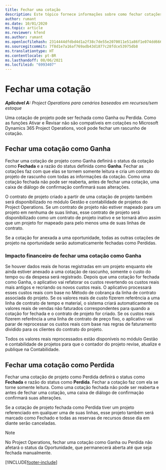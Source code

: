 ```yaml
---
title: Fechar uma cotação
description: Este tópico fornece informações sobre como fechar cotações no Project Operations.
author: rumant
ms.date: 10/01/2020
ms.topic: article
ms.reviewer: kfend
ms.author: rumant
ms.openlocfilehash: 2314444dfdbd4d1a2f38c7de55e2070011e51a86f1e074dd6667d54393c641fe
ms.sourcegitcommit: 7f8d1e7a16af769adb43d1877c28fdce53975db8
ms.translationtype: HT
ms.contentlocale: pt-BR
ms.lasthandoff: 08/06/2021
ms.locfileid: "6993407"
---
```

# <a name="close-a-quote"></a>Fechar uma cotação

_**Aplicável A:** Project Operations para cenários baseados em recursos/sem estoque_

Uma cotação de projeto pode ser fechada como Ganha ou Perdida. Como as funções Ativar e Revisar não são compatíveis em cotações no Microsoft Dynamics 365 Project Operations, você pode fechar um rascunho de cotação.

## <a name="close-a-quote-as-won"></a>Fechar uma cotação como Ganha

Fechar uma cotação de projeto como Ganha definirá o status da cotação como **Fechada** e a razão do status definida como **Ganha**. Fechar as cotações faz com que elas se tornem somente leitura e cria um contrato do projeto de rascunho com todas as informações da cotação. Como uma cotação fechada não pode ser reaberta, antes de fechar uma cotação, uma caixa de diálogo de confirmação confirmará suas alterações.

O contrato de projeto criado a partir de uma cotação de projeto também será disponibilizado no módulo Gestão e contabilidade de projetos do Project Operations. Se um contrato de projeto não estiver mapeado para um projeto em nenhuma de suas linhas, esse contrato de projeto será disponibilizado como um contrato de projeto inativo e se tornará ativo assim que um projeto for mapeado para pelo menos uma de suas linhas de contrato.

Se a cotação for anexada a uma oportunidade, todas as outras cotações de projeto na oportunidade serão automaticamente fechadas como Perdidas.

### <a name="financial-impact-of-closing-a-quote-as-won"></a>Impacto financeiro de fechar uma cotação como Ganha

Se houver dados reais de horas registradas em um projeto enquanto ele ainda estiver anexado a uma cotação de rascunho, somente o custo do tempo ou da despesa será registrado. Depois que uma cotação for fechada como Ganha, o aplicativo vai refatorar os custos revertendo os custos reais mais antigos e recriando os novos custos reais. O aplicativo processará esses custos reais com base no Método de cobrança da linha de contrato associada do projeto. Se os valores reais de custo fizerem referência a uma linha de contrato de tempo e material, o sistema criará automaticamente os valores reais de vendas não faturados correspondentes para quando a cotação for fechada e o contrato de projeto for criado. Se os custos reais fizerem referência a uma linha de contrato de preço fixo, o aplicativo vai parar de reprocessar os custos reais com base nas regras de faturamento dividido para os clientes do contrato do projeto.

Todos os valores reais reprocessados estão disponíveis no módulo Gestão e contabilidade de projetos para que o contador do projeto revise, atualize e publique na Contabilidade. 

## <a name="close-a-quote-as-lost"></a>Fechar uma cotação como Perdida

Fechar uma cotação de projeto como Perdida definirá o status como **Fechada** e razão do status como **Perdida**. Fechar a cotação faz com ela se torne somente leitura. Como uma cotação fechada não pode ser reaberta e antes de fechar uma cotação, uma caixa de diálogo de confirmação confirmará suas alterações.

Se a cotação de projeto fechada como Perdida tiver um projeto referenciado em qualquer uma de suas linhas, esse projeto também será marcado como Fechado e todas as reservas de recursos desse dia em diante serão canceladas.

> [!NOTE]
> No Project Operations, fechar uma cotação como Ganha ou Perdida não afetará o status da Oportunidade, que permanecerá aberta até que seja fechada manualmente.


[!INCLUDE[footer-include](../includes/footer-banner.md)]